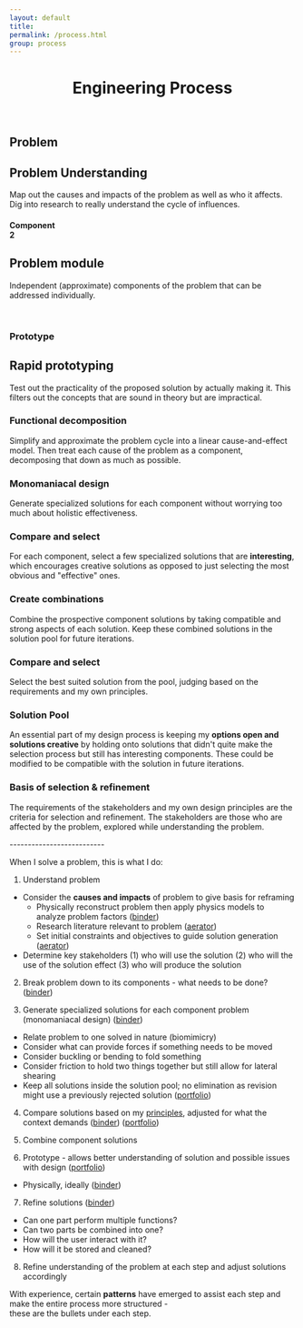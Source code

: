 ```yaml
---
layout: default
title:
permalink: /process.html
group: process
---
```

<h1 align="center">Engineering Process</h1>
<div class="holder">
	<div class="hot-spots">
		<div class="hot-spot" id="problem"><br><h2>Problem</h2>
			<div class="info">
				<h2>Problem Understanding</h2>
				<p>Map out the causes and impacts of the problem as well as who it affects.
				Dig into research to really understand the cycle of influences.</p>
			</div>
		</div>
		<div class="hot-spot" id="component"><h4>Component<br> 2</h4>
			<div class="info">
				<h2>Problem module</h2>
				<p>Independent (approximate) components of the problem that can be addressed individually.</p>
			</div>
		</div>
		<div class="hot-spot" id="prototype"><br><h3>Prototype</h3>
			<div class="info">
				<h2>Rapid prototyping</h2>
				<p>Test out the practicality of the proposed solution by actually making it. This filters out
				the concepts that are sound in theory but are impractical.</p>
			</div>
		</div>
		<div class="text-spot" id="func"><h3>Functional decomposition</h3>
			<div class="info info_txt">
				<p>Simplify and approximate the problem cycle into a linear cause-and-effect model.
				Then treat each cause of the problem as a component, decomposing that down as much as possible.</p>
			</div>
		</div>
		<div class="text-spot" id="monomaniac"><h3>Monomaniacal design</h3>
			<div class="info info_txt">
				<p>Generate specialized solutions for each component without worrying too much about holistic effectiveness.</p>
			</div>
		</div>
		<div class="text-spot" id="compare"><h3>Compare and select</h3>
			<div class="info info_txt">
				<p>For each component, select a few specialized solutions that are <b>interesting</b>, which encourages
				creative solutions as opposed to just selecting the most obvious and "effective" ones.</p>
			</div>
		</div>
		<div class="text-spot" id="generate"><h3>Create combinations</h3>
			<div class="info info_txt">
				<p>Combine the prospective component solutions by taking compatible and strong aspects of each solution.
				Keep these combined solutions in the solution pool for future iterations.</p>
			</div>
		</div>
		<div class="text-spot" id="compare_2"><h3>Compare and select</h3>
			<div class="info info_txt">
				<p>Select the best suited solution from the pool, judging based on the requirements and my own principles.</p>
			</div>
		</div>
		<div class="text-spot" id="pool"><h3>Solution Pool</h3>
			<div class="info info_txt">
				<p>An essential part of my design process is keeping my <b>options open and solutions creative</b> by holding onto
				solutions that didn't quite make the selection process but still has interesting components. These could
				be modified to be compatible with the solution in future iterations.</p>
			</div>
		</div>
	</div>
		<div id="patch">
			<div class="text-spot" id="basis"><h3>Basis of selection & refinement</h3>
			<div class="info info_txt info_down">
				<p>The requirements of the stakeholders and my own design principles are the criteria for selection and refinement.
				The stakeholders are those who are affected by the problem, explored while understanding the problem.</p>
			</div>
		</div>
	</div>
</div>
 --------------------------

When I solve a problem, this is what I do:  

 1. Understand problem
   - Consider the **causes and impacts** of problem to give basis for reframing
     - Physically reconstruct problem then apply physics models to analyze problem factors ([binder](projects/binder/#analysis))
	 - Research literature relevant to problem ([aerator](projects/aerator.html))
	 - Set initial constraints and objectives to guide solution generation  ([aerator](projects/detaileddesign.pdf))
   - Determine key stakeholders (1) who will use the solution (2) who will the use of the solution effect (3) who will produce the solution
   
 2. Break problem down to its components - what needs to be done? ([binder](projects/binder/divergentflowchart.jpg))
 
 3. Generate specialized solutions for each component problem (monomaniacal design) ([binder](projects/binder/#divergent))  
   - Relate problem to one solved in nature (biomimicry)
   - Consider what can provide forces if something needs to be moved
   - Consider buckling or bending to fold something
   - Consider friction to hold two things together but still allow for lateral shearing
   - Keep all solutions inside the solution pool; no elimination as revision might use a previously rejected solution ([portfolio](projects/portfolio/#pool))
   
 4. Compare solutions based on my [principles](/portfolio/principles.html), adjusted for what the context demands ([binder](projects/binder/#convergent)) ([portfolio](projects/portfolio/#compare)) 
 
 5. Combine component solutions
 
 6. Prototype - allows better understanding of solution and possible issues with design ([portfolio](projects/portfolio/#prototype))
   - Physically, ideally ([binder](projects/binder/#prototype))
   
 7. Refine solutions ([binder](projects/binder/convergentflowchart.jpg))
   - Can one part perform multiple functions?
   - Can two parts be combined into one?
   - How will the user interact with it?
   - How will it be stored and cleaned?
   
 8. Refine understanding of the problem at each step and adjust solutions accordingly
 
 With experience, certain **patterns** have emerged to assist each step and make the entire process more structured -  
 these are the bullets under each step.

